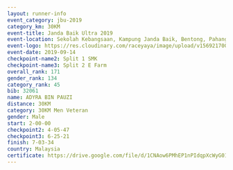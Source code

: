 ```yaml
---
layout: runner-info 
event_category: jbu-2019 
category_km: 30KM 
event-title: Janda Baik Ultra 2019 
event-location: Sekolah Kebangsaan, Kampung Janda Baik, Bentong, Pahang, Malaysia 
event-logo: https://res.cloudinary.com/raceyaya/image/upload/v1569217009/logo/janda-baik_vch1pc.jpg 
event-date: 2019-09-14 
checkpoint-name2: Split 1 SMK 
checkpoint-name3: Split 2 E Farm 
overall_rank: 171
gender_rank: 134
category_rank: 45
bib: 32061
name: ADYRA BIN PAUZI
distance: 30KM
category: 30KM Men Veteran
gender: Male
start: 2-00-00
checkpoint2: 4-05-47
checkpoint3: 6-25-21
finish: 7-03-34
country: Malaysia
certificate: https://drive.google.com/file/d/1CNAow6PMhEP1nPIdqpXcWyG01jUKUK7H/view?usp=sharing
---
```

